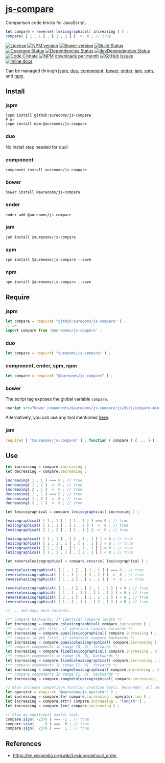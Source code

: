 [js-compare](http://aureooms.github.io/js-compare)
==

Comparison code bricks for JavaScript.

```js
let compare = reverse( lexicographical( increasing ) ) ;
compare( [ 1 , 1 ] , [ 1 , 2 ] )  >  0 ; // true
```

[![License](https://img.shields.io/github/license/aureooms/js-compare.svg?style=flat)](https://raw.githubusercontent.com/aureooms/js-compare/master/LICENSE)
[![NPM version](https://img.shields.io/npm/v/@aureooms/js-compare.svg?style=flat)](https://www.npmjs.org/package/@aureooms/js-compare)
[![Bower version](https://img.shields.io/bower/v/@aureooms/js-compare.svg?style=flat)](http://bower.io/search/?q=@aureooms/js-compare)
[![Build Status](https://img.shields.io/travis/aureooms/js-compare.svg?style=flat)](https://travis-ci.org/aureooms/js-compare)
[![Coverage Status](https://img.shields.io/coveralls/aureooms/js-compare.svg?style=flat)](https://coveralls.io/r/aureooms/js-compare)
[![Dependencies Status](https://img.shields.io/david/aureooms/js-compare.svg?style=flat)](https://david-dm.org/aureooms/js-compare#info=dependencies)
[![devDependencies Status](https://img.shields.io/david/dev/aureooms/js-compare.svg?style=flat)](https://david-dm.org/aureooms/js-compare#info=devDependencies)
[![Code Climate](https://img.shields.io/codeclimate/github/aureooms/js-compare.svg?style=flat)](https://codeclimate.com/github/aureooms/js-compare)
[![NPM downloads per month](https://img.shields.io/npm/dm/@aureooms/js-compare.svg?style=flat)](https://www.npmjs.org/package/@aureooms/js-compare)
[![GitHub issues](https://img.shields.io/github/issues/aureooms/js-compare.svg?style=flat)](https://github.com/aureooms/js-compare/issues)
[![Inline docs](http://inch-ci.org/github/aureooms/js-compare.svg?branch=master&style=shields)](http://inch-ci.org/github/aureooms/js-compare)

Can be managed through [jspm](https://github.com/jspm/jspm-cli),
[duo](https://github.com/duojs/duo),
[component](https://github.com/componentjs/component),
[bower](https://github.com/bower/bower),
[ender](https://github.com/ender-js/Ender),
[jam](https://github.com/caolan/jam),
[spm](https://github.com/spmjs/spm),
and [npm](https://github.com/npm/npm).

## Install

### jspm
```terminal
jspm install github:aureooms/js-compare
# or
jspm install npm:@aureooms/js-compare
```
### duo
No install step needed for duo!

### component
```terminal
component install aureooms/js-compare
```

### bower
```terminal
bower install @aureooms/js-compare
```

### ender
```terminal
ender add @aureooms/js-compare
```

### jam
```terminal
jam install @aureooms/js-compare
```

### spm
```terminal
spm install @aureooms/js-compare --save
```

### npm
```terminal
npm install @aureooms/js-compare --save
```

## Require
### jspm
```js
let compare = require( "github:aureooms/js-compare" ) ;
// or
import compare from '@aureooms/js-compare' ;
```
### duo
```js
let compare = require( "aureooms/js-compare" ) ;
```

### component, ender, spm, npm
```js
let compare = require( "@aureooms/js-compare" ) ;
```

### bower
The script tag exposes the global variable `compare`.
```html
<script src="bower_components/@aureooms/js-compare/js/dist/compare.min.js"></script>
```
Alternatively, you can use any tool mentioned [here](http://bower.io/docs/tools/).

### jam
```js
require( [ "@aureooms/js-compare" ] , function ( compare ) { ... } ) ;
```

## Use

```js
let increasing = compare.increasing ;
let decreasing = compare.decreasing ;

increasing( 1 , 1 ) === 0 ; // true
increasing( 1 , 2 )  <  0 ; // true
increasing( 2 , 1 )  >  0 ; // true
decreasing( 1 , 1 ) === 0 ; // true
decreasing( 1 , 2 )  >  0 ; // true
decreasing( 2 , 1 )  <  0 ; // true

let lexicographical = compare.lexicographical( increasing ) ;

lexicographical( [ 1 , 1 ] , [ 1 , 1 ] ) === 0 ; // true
lexicographical( [ 1 , 1 ] , [ 1 , 2 ] )  <  0 ; // true
lexicographical( [ 1 , 2 ] , [ 1 , 1 ] )  >  0 ; // true

lexicographical( [ 1 , 1 ] , [ 1 , 1 , 1 ] ) < 0 ; // true
lexicographical( [ 1 , 1 , 1 ] , [ 1 , 1 ] ) > 0 ; // true
lexicographical( [ 2 , 1 ] , [ 1 , 1 , 1 ] ) > 0 ; // true
lexicographical( [ 1 , 1 , 1 ] , [ 2 , 1 ] ) < 0 ; // true

let reverselexicographical = compare.reverse( lexicographical ) ;

reverselexicographical( [ 1 , 1 ] , [ 1 , 1 ] ) === 0 ; // true
reverselexicographical( [ 1 , 1 ] , [ 1 , 2 ] )  >  0 ; // true
reverselexicographical( [ 1 , 2 ] , [ 1 , 1 ] )  <  0 ; // true

reverselexicographical( [ 1 , 1 ] , [ 1 , 1 , 1 ] ) > 0 ; // true
reverselexicographical( [ 1 , 1 , 1 ] , [ 1 , 1 ] ) < 0 ; // true
reverselexicographical( [ 2 , 1 ] , [ 1 , 1 , 1 ] ) < 0 ; // true
reverselexicographical( [ 1 , 1 , 1 ] , [ 2 , 1 ] ) > 0 ; // true

// ... and many more variants.

/** compare backwards, if identical compare length */
let increasing = compare.colexicographical( compare.increasing ) ;
/** compare length first, if identical compare forwards */
let increasing = compare.quasilexicographical( compare.increasing ) ;
/** compare length first, if identical compare backwards */
let increasing = compare.quasicolexicographical( compare.increasing ) ;
/** compare components in range [0, 3[, forwards */
let increasing = compare.fixedlexicographical( compare.increasing , 3 ) ;
/** compare components in range [0, 3[, backwards */
let increasing = compare.fixedcolexicographical( compare.increasing , 3 ) ;
/** compare components in range [1, 4[, forwards */
let increasing = compare.rangedlexicographical( compare.increasing , 1 , 4 ) ;
/** compare components in range [1, 4[, backwards */
let increasing = compare.rangedcolexicographical( compare.increasing , 1 , 4 ) ;

// Also includes comparison function creation tools. Hereunder, all versions are equivalent.
let operator = require( "@aureooms/js-operator" ) ;
let increasing = compare.fn( compare.increasing , operator.len ) ;
let increasing = compare.attr( compare.increasing , "length" ) ;
let increasing = compare.len( compare.increasing ) ;

// Plus an additional useful tool.
compare.sign( -2378 ) === -1 ; // true
compare.sign(     0 ) ===  0 ; // true
compare.sign(  2378 ) ===  1 ; // true
```

## References

  - https://en.wikipedia.org/wiki/Lexicographical_order
